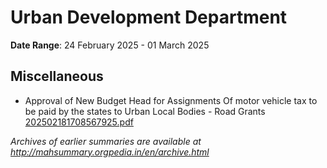# Urban Development Department

**Date Range**: 24 February 2025 - 01 March 2025


## Miscellaneous
- Approval of New Budget Head for Assignments Of motor vehicle tax to be paid by the states to Urban Local Bodies - Road Grants\
  [202502181708567925.pdf](https://gr.maharashtra.gov.in/Site/Upload/Government%20Resolutions/English/202502181708567925.pdf)


*Archives of earlier summaries are available at http://mahsummary.orgpedia.in/en/archive.html*